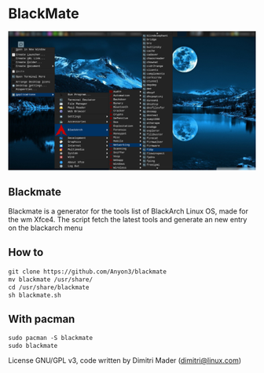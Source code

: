 # BlackMate

![Alt text](blackmate.png?raw=true "Title")

## Blackmate

Blackmate is a generator for the tools list of BlackArch Linux OS, made for the wm Xfce4. The script fetch the latest tools and generate an new entry on the blackarch menu

## How to 

```
git clone https://github.com/Anyon3/blackmate
mv blackmate /usr/share/
cd /usr/share/blackmate
sh blackmate.sh
```
## With pacman

```
sudo pacman -S blackmate
sudo blackmate
```
License GNU/GPL v3, code written by Dimitri Mader (dimitri@linux.com)
